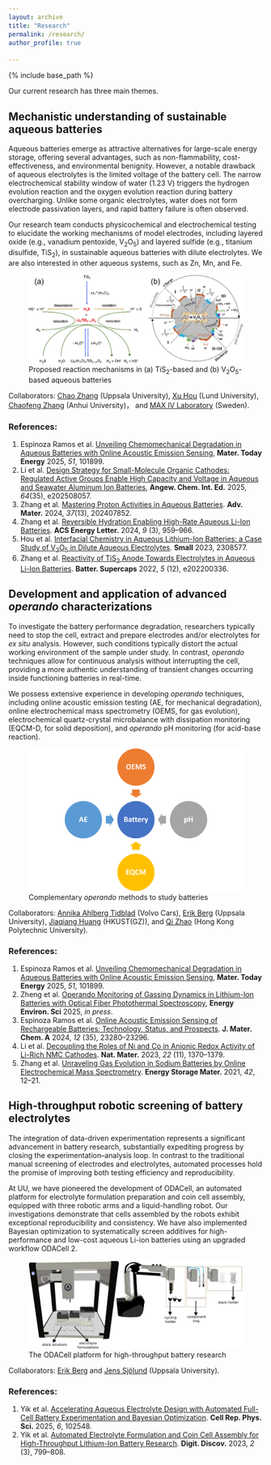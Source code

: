 ```yaml
---
layout: archive
title: "Research"
permalink: /research/
author_profile: true

---
```


{% include base_path %}

Our current research has three main themes.

## Mechanistic understanding of sustainable aqueous batteries

Aqueous batteries emerge as attractive alternatives for large-scale energy storage, offering several advantages, such as non-flammability, cost-effectiveness, and environmental benignity. However, a notable drawback of aqueous electrolytes is the limited voltage of the battery cell. The narrow electrochemical stability window of water (1.23 V) triggers the hydrogen evolution reaction and the oxygen evolution reaction during battery overcharging. Unlike some organic electrolytes, water does not form electrode passivation layers, and rapid battery failure is often observed.

Our research team conducts physicochemical and electrochemical testing to elucidate the working mechanisms of model electrodes, including layered oxide (e.g., vanadium pentoxide, V<sub>2</sub>O<sub>5</sub>) and layered sulfide (e.g., titanium disulfide, TiS<sub>2</sub>), in sustainable aqueous batteries with dilute electrolytes. We are also interested in other aqueous systems, such as Zn, Mn, and Fe.

<figure>
  <a href="/images/respic/ALiB.png">
  <img src="/images/respic/ALiB.png" alt = "ALiB" />
    </a>
  <figcaption>Proposed reaction mechanisms in (a) TiS<sub>2</sub>-based and (b) V<sub>2</sub>O<sub>5</sub>-based aqueous batteries</figcaption>
</figure>

Collaborators: [Chao Zhang](https://tec-group.github.io/) (Uppsala University), [Xu Hou](https://www.lunduniversity.lu.se/lucat/user/3b5156dbc9f0353538722b22741c6f3c) (Lund University), [Chaofeng Zhang](https://wky.ahu.edu.cn/2023/0215/c13481a300963/page.htm) (Anhui University)， and [MAX IV Laboratory](https://www.maxiv.lu.se/) (Sweden).

### References:

1. Espinoza Ramos et al. [Unveiling Chemomechanical Degradation in Aqueous Batteries with Online Acoustic Emission Sensing](https://doi.org/10.1016/j.mtener.2025.101899), **Mater. Today Energy** 2025, *51*, 101899.
2. Li et al. [Design Strategy for Small-Molecule Organic Cathodes: Regulated Active Groups Enable High Capacity and Voltage in Aqueous and Seawater Aluminum Ion Batteries](https://onlinelibrary.wiley.com/doi/10.1002/anie.202508057), **Angew. Chem. Int. Ed.** 2025, *64*(35), e202508057.
3. Zhang et al. [Mastering Proton Activities in Aqueous Batteries](https://doi.org/10.1002/adma.202407852). **Adv. Mater.** 2024, *37*(13), 202407852.
4. Zhang et al. [Reversible Hydration Enabling High-Rate Aqueous Li-Ion Batteries](https://doi.org/10.1021/acsenergylett.4c00224). **ACS Energy Letter.** 2024, *9* (3), 959–966.
5. Hou et al. [Interfacial Chemistry in Aqueous Lithium-Ion Batteries: a Case Study of V<sub>2</sub>O<sub>5</sub> in Dilute Aqueous Electrolytes](https://doi.org/10.1002/smll.202308577). **Small** 2023, 2308577.
6. Zhang et al. [Reactivity of TiS<sub>2</sub> Anode Towards Electrolytes in Aqueous Li-Ion Batteries](https://doi.org/10.1002/batt.202200336). **Batter. Supercaps** 2022, *5* (12), e202200336. 

## Development and application of advanced *operando* characterizations

To investigate the battery performance degradation, researchers typically need to stop the cell, extract and prepare electrodes and/or electrolytes for *ex situ* analysis. However, such conditions typically distort the actual working environment of the sample under study. In contrast, *operando* techniques allow for continuous analysis without interrupting the cell, providing a more authentic understanding of transient changes occurring inside functioning batteries in real-time.

We possess extensive experience in developing *operando* techniques, including online acoustic emission testing (AE, for mechanical degradation), online electrochemical mass spectrometry (OEMS, for gas evolution), electrochemical quartz-crystal microbalance with dissipation monitoring (EQCM-D, for solid deposition), and *operando* pH monitoring (for acid-base reaction).

<figure>
  <a href="/images/respic/Operando.png">
  <img src="/images/respic/Operando.png" alt = "Operando" />
    </a>
  <figcaption>Complementary <em>operando</em> methods to study batteries</figcaption>
</figure>

Collaborators: [Annika Ahlberg Tidblad](https://www.katalog.uu.se/profile/?id=N11-620) (Volvo Cars), [Erik Berg](https://www.katalog.uu.se/profile/?id=N8-169) (Uppsala University), [Jiaqiang Huang](https://seejhuang.people.ust.hk/) (HKUST(GZ)), and [Qi Zhao](https://qzucb.github.io/index.html) (Hong Kong Polytechnic University).

### References:

1. Espinoza Ramos et al. [Unveiling Chemomechanical Degradation in Aqueous Batteries with Online Acoustic Emission Sensing](https://doi.org/10.1016/j.mtener.2025.101899), **Mater. Today Energy** 2025, *51*, 101899.
2. Zheng et al. [Operando Monitoring of Gassing Dynamics in Lithium-Ion Batteries with Optical Fiber Photothermal Spectroscopy](https://pubs.rsc.org/en/content/articlelanding/2025/ee/d5ee04211a), **Energy Environ. Sci** 2025, *in press*.
3. Espinoza Ramos et al. [Online Acoustic Emission Sensing of Rechargeable Batteries: Technology, Status, and Prospects](https://doi.org/10.1039/d4ta04571h). **J. Mater. Chem. A** 2024, *12* (35), 23280–23296.
4. Li et al. [Decoupling the Roles of Ni and Co in Anionic Redox Activity of Li-Rich NMC Cathodes](https://doi.org/10.1038/s41563-023-01679-x). **Nat. Mater.** 2023, *22* (11), 1370–1379.
5. Zhang et al. [Unraveling Gas Evolution in Sodium Batteries by Online Electrochemical Mass Spectrometry](https://doi.org/10.1016/j.ensm.2021.07.005). **Energy Storage Mater.** 2021, *42*, 12–21.

## High-throughput robotic screening of battery electrolytes

The integration of data-driven experimentation represents a significant advancement in battery research, substantially expediting progress by closing the experimentation–analysis loop. In contrast to the traditional manual screening of electrodes and electrolytes, automated processes hold the promise of improving both testing efficiency and reproducibility. 

At UU, we have pioneered the development of ODACell, an automated platform for electrolyte formulation preparation and coin cell assembly, equipped with three robotic arms and a liquid-handling robot. Our investigations demonstrate that cells assembled by the robots exhibit exceptional reproducibility and consistency. We have also implemented Bayesian optimization to systematically screen additives for high-performance and low-cost aqueous Li-ion batteries using an upgraded workflow ODACell 2. 

<figure>
  <a href="/images/respic/ODACell.png">
  <img src="/images/respic/ODACell.png" alt = "ODACell" />
    </a>
  <figcaption>The ODACell platform for high-throughput battery research</figcaption>
</figure>

Collaborators: [Erik Berg](https://www.katalog.uu.se/profile/?id=N8-169) and [Jens Sjölund](https://jsjol.github.io/) (Uppsala University).

### References:

1. Yik et al. [Accelerating Aqueous Electrolyte Design with Automated Full-Cell Battery Experimentation and Bayesian Optimization](https://doi.org/10.1016/j.xcrp.2025.102548). **Cell Rep. Phys. Sci.** 2025, *6*, 102548.
2. Yik et al. [Automated Electrolyte Formulation and Coin Cell Assembly for High-Throughput Lithium-Ion Battery Research](https://doi.org/10.1039/d3dd00058c). **Digit. Discov.** 2023, *2* (3), 799–808.
